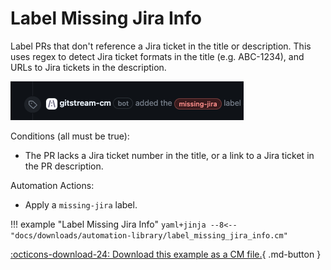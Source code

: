 # Label Missing Jira Info
Label PRs that don't reference a Jira ticket in the title or description. This uses regex to detect Jira ticket formats in the title (e.g. ABC-1234), and URLs to Jira tickets in the description.

![Label Missing Jira](label_missing_jira_info.png)

Conditions (all must be true):

* The PR lacks a Jira ticket number in the title, or a link to a Jira ticket in the PR description.

Automation Actions:

* Apply a `missing-jira` label.

!!! example "Label Missing Jira Info"
    ```yaml+jinja
    --8<-- "docs/downloads/automation-library/label_missing_jira_info.cm"
    ```
    <div class="result" markdown>
      <span>
      [:octicons-download-24: Download this example as a CM file.](/downloads/automation-library/label_missing_jira_info.cm){ .md-button }
      </span>
    </div>